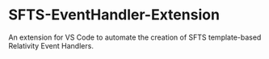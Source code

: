 # SFTS-EventHandler-Extension
An extension for VS Code to automate the creation of SFTS template-based Relativity Event Handlers.